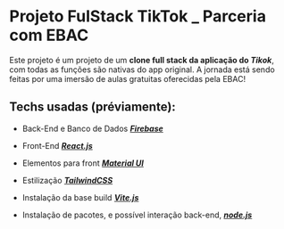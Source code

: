 # Projeto FulStack TikTok _ Parceria com EBAC

Este projeto é um projeto de um **clone full stack da aplicação do *Tikok***, com todas as funções são nativas do app original. A jornada está sendo feitas por uma imersão de aulas gratuitas oferecidas pela EBAC!

## Techs usadas (préviamente):

- Back-End e Banco de Dados ***[Firebase](https://firebase.google.com/?hl=pt-br)***

- Front-End ***[React.js](https://legacy.reactjs.org/)***

- Elementos para front ***[Material UI](https://mui.com/material-ui/getting-started/overview/)***

- Estilização ***[TailwindCSS](https://tailwindcss.com/)***

- Instalação da base build ***[Vite.js](https://vitejs.dev/)***

- Instalação de pacotes, e possível interação back-end, ***[node.js]()***